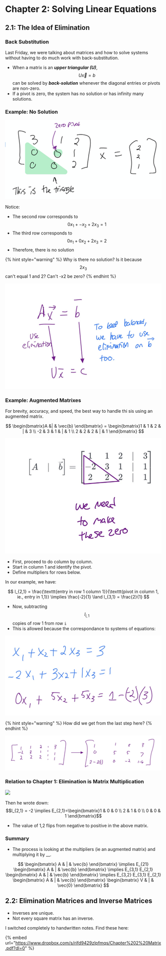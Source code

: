 # Chapter 2: Solving Linear Equations

## 2.1: The Idea of Elimination

### Back Substitution

Last Friday, we were talking about matrices and how to solve systems without having to do much work with back-substitution.

* When a matrix is an _**upper triangular (U)**_, $$U\vec{x}=b$$ can be solved by _**back-solution**_ whenever the diagonal entries or pivots are non-zero.
* If a pivot is zero, the system has no solution or has infinity many solutions.

### Example: No Solution

![](<../../.gitbook/assets/image (603).png>)

Notice:

* The second row corresponds to $$0x_1+-x_2+2x_3=1$$
* The third row corresponds to $$0x_1+0x_2+2x_3=2$$
* Therefore, there is no solution

{% hint style="warning" %}
Why is there no solution? Is it because $$2x_3$$ can't equal 1 and 2? Can't -x2 be zero?
{% endhint %}

![](<../../.gitbook/assets/image (605).png>)

### Example: Augmented Matrixes

For brevity, accuracy, and speed, the best way to handle thi sis using an augmented matrix.

$$
\begin{bmatrix}A &| & \vec{b} \end{bmatrix} = \begin{bmatrix}1 & 1 & 2 & | & 3 \\ -2 & 3 & 1 & | & 1 \\ 2 & 2 & 2 & | & 1 \end{bmatrix}
$$

![](<../../.gitbook/assets/image (608).png>)

* First, proceed to do column by column.
* Start in column 1 and identify the pivot.
* Define multipliers for rows below.

In our example, we have:

$$
l_{2,1} = \frac{\texttt{entry in row 1 column 1}}{\texttt{pivot in column 1, ie., entry in 1,1}} \implies \frac{-2}{1} \land l_{3,1} = \frac{2}{1}
$$

* Now, subtracting $$l_{i, 1}$$ copies of row 1 from row `i`
* This is allowed because the correspondance to systems of equations:

![](<../../.gitbook/assets/image (607).png>)

{% hint style="warning" %}
How did we get from the last step here?
{% endhint %}

![](<../../.gitbook/assets/image (609).png>)

### Relation to Chapter 1: Elimination is Matrix Multiplication

![](<../../.gitbook/assets/image (610).png>)

Then he wrote down: $$l_{2,1} = -2 \implies E_{2,1}=\begin{bmatrix}1 & 0 & 0 \\ 2 & 1 & 0 \\ 0 & 0 & 1 \end{bmatrix}$$

* The value of 1,2 flips from negative to positive in the above matrix.

### Summary

* The process is looking at the multipliers (ie an augmented matrix) and multiplying it by \_\_.

$$
\begin{bmatrix} A & | & \vec{b} \end{bmatrix} \implies E_{21} \begin{bmatrix} A & | & \vec{b} \end{bmatrix} \implies E_{3,1} E_{2,1} \begin{bmatrix} A & | & \vec{b} \end{bmatrix} \implies E_{3,2} E_{3,1} E_{2,1} \begin{bmatrix} A & | & \vec{b} \end{bmatrix} \begin{bmatrix} V & | & \vec{0} \end{bmatrix}
$$

## 2.2: Elimination Matrices and Inverse Matrices

* Inverses are unique.
* Not every square matrix has an inverse.

I switched completely to handwritten notes. Find these here:

{% embed url="https://www.dropbox.com/s/rifd9429zlpfmqs/Chapter%202%20Matrix.pdf?dl=0" %}
